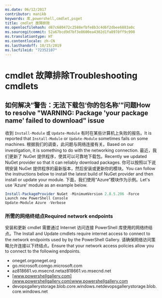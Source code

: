 ```yaml
---
ms.date: 06/12/2017
contributor: manikb
keywords: 库,powershell,cmdlet,psget
title: cmdlet 故障排除
ms.openlocfilehash: d87c680472c2588efbfe8b3c4d6f2dbee6883a0c
ms.sourcegitcommit: 52a67bcd9d7bf3e8600ea4302d1fa8970ff9c998
ms.translationtype: HT
ms.contentlocale: zh-CN
ms.lasthandoff: 10/15/2019
ms.locfileid: "72352107"
---
```

# <a name="troubleshooting-cmdlets"></a><span data-ttu-id="6874e-103">cmdlet 故障排除</span><span class="sxs-lookup"><span data-stu-id="6874e-103">Troubleshooting cmdlets</span></span>

## <a name="how-to-resolve-warning-package-your-package-name-failed-to-download-issue"></a><span data-ttu-id="6874e-104">如何解决“警告：无法下载包‘你的包名称’”问题</span><span class="sxs-lookup"><span data-stu-id="6874e-104">How to resolve "WARNING: Package 'your package name' failed to download" issue</span></span>

<span data-ttu-id="6874e-105">收到 `Install-Module` 或 `Update-Module` 有时在某些计算机上失败的报告。</span><span class="sxs-lookup"><span data-stu-id="6874e-105">It is reported that `Install-Module` or `Update-Module` sometimes fails on some machines.</span></span> <span data-ttu-id="6874e-106">根据我们的调查，此问题与网络连接有关。</span><span class="sxs-lookup"><span data-stu-id="6874e-106">Based on our investigation, it is something to do with the networking connection.</span></span> <span data-ttu-id="6874e-107">最近，我们更新了 NuGet 提供程序，使其可以可靠地下载包。</span><span class="sxs-lookup"><span data-stu-id="6874e-107">Recently we updated NuGet provider so that it can reliably download packages.</span></span> <span data-ttu-id="6874e-108">你可以按照以下说明安装 NuGet 提供程序的最新版本，然后安装或更新你的模块。</span><span class="sxs-lookup"><span data-stu-id="6874e-108">You can follow the instructions below to install the latest build of NuGet provider and then install or update your module.</span></span> <span data-ttu-id="6874e-109">下面，我们使用“Azure”模块作为示例。</span><span class="sxs-lookup"><span data-stu-id="6874e-109">Let's use 'Azure' module as an example below.</span></span>

```powershell
Install-PackageProvider NuGet -MinimumVersion 2.8.5.206 -Force
Launch new PowerShell Console
Update-Module Azure -Verbose
```

### <a name="required-network-endpoints"></a><span data-ttu-id="6874e-110">所需的网络终结点</span><span class="sxs-lookup"><span data-stu-id="6874e-110">Required network endpoints</span></span>

<span data-ttu-id="6874e-111">安装和更新 cmdlet 需要通过 Internet 访问连接 PowerShell 库使用的网络终结点。</span><span class="sxs-lookup"><span data-stu-id="6874e-111">The Install and Update cmdlets require internet access to connect to the network endpoints used by by the PowerShell Gallery.</span></span> <span data-ttu-id="6874e-112">请确保网络访问策略允许连接以下终结点。</span><span class="sxs-lookup"><span data-stu-id="6874e-112">Ensure that your network access policies allow you to connect to the following endpoints.</span></span>

- <span data-ttu-id="6874e-113">oneget.org</span><span class="sxs-lookup"><span data-stu-id="6874e-113">oneget.org</span></span>
- <span data-ttu-id="6874e-114">go.microsoft.com</span><span class="sxs-lookup"><span data-stu-id="6874e-114">go.microsoft.com</span></span>
- <span data-ttu-id="6874e-115">az818661.vo.msecnd.net</span><span class="sxs-lookup"><span data-stu-id="6874e-115">az818661.vo.msecnd.net</span></span>
- <span data-ttu-id="6874e-116">[www.powershellgallery.com](www.powershellgallery.com)</span><span class="sxs-lookup"><span data-stu-id="6874e-116">www.powershellgallery.com</span></span>
- <span data-ttu-id="6874e-117">devopsgallerystorage.blob.core.windows.net</span><span class="sxs-lookup"><span data-stu-id="6874e-117">devopsgallerystorage.blob.core.windows.net</span></span>
